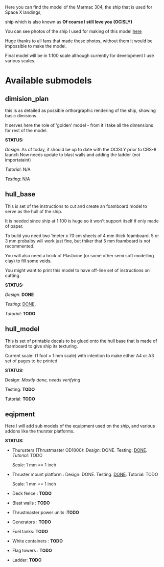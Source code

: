 Here you can find the model of the Marmac 304, the ship that is used for Space X landings,

ship which is also known as **Of course I still love you (OCISLY)**

You can see photos of the ship I used for making of this model [here](https://www.dropbox.com/sh/jc2snurk24o9cq0/AADZW3qmElcvnz1lQIbQlDDra?dl=0)

Huge thanks to all fans that made these photos, without them it would be impossible to make the model.

Final model will be in 1:100 scale although currently for development I use various scales.

# Available submodels

## dimision_plan
this is as detailed as possible orthorgraphic rendering of the ship, showing basic dimisions.

It serves here the role of 'golden' model - from it I take all the dimensions for rest of the model.

**STATUS:** 

*Design*: As of today, it should be up to date with the OCISLY prior to CRS-8 launch
Now needs update to blast walls and adding the ladder (not importataint)

*Tutorial*: N/A

*Testing*: N/A

## hull_base

This is set of the instructions to cut and create an foamboard model to serve as the hull of the ship.

It is needed since ship at 1:100 is huge so it won't support itself if only made of paper.

To build you need two 1meter x 70 cm sheets of 4 mm thick foamboard. 5 or 3 mm probalby will
work just fine, but thiker that 5 mm foamboard is not recommented.

You will also need a brick of Plasticine (or some other semi soft modelling clay) to fill
some voids.

You might want to print this model to have off-line set of instructions on cutting.

**STATUS:** 

*Design*: **DONE**

*Testing*: [DONE](https://twitter.com/maximlevitsky/status/706599126876684288).

*Tutorial*: **TODO**

## hull_model

This is set of printable decals to be glued onto the hull base that is made of foamboard to give ship its texturing.

Current scale: (1 foot = 1 mm scale) with intention to make either A4 or A3 set of pages to be printed

**STATUS:** 

Design: *Mostly done, needs verifying*

Testing: **TODO**

Tutorial: **TODO**

## eqipment

Here I will add sub models of the equipment used on the ship, and various addons like the thurster platforms.

**STATUS:** 

* Thurusters (Thrustmaster OD1000): 
  *Design*: DONE. Testing: [DONE](https://twitter.com/maximlevitsky/status/726489064195674112). *Tutorial*: TODO

  *Scale*: 1 mm == 1 inch

* Thruster mount platform : 
  Design: DONE. Testing: [DONE](https://twitter.com/maximlevitsky/status/734105316296687616). Tutorial: TODO

  Scale: 1 mm == 1 inch

 * Deck fence : **TODO**
* Blast walls : **TODO**
* Thrustmaster power units :**TODO**
* Generators : **TODO**
* Fuel tanks: **TODO**
* White containers : **TODO**
* Flag towers : **TODO**
* Ladder: **TODO**
